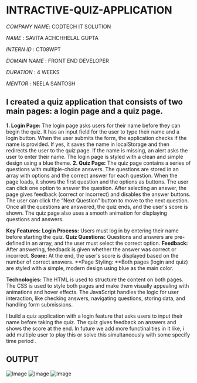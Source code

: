 # INTRACTIVE-QUIZ-APPLICATION

*COMPANY NAME*: CODTECH IT SOLUTION

*NAME* : SAVITA ACHCHHELAL GUPTA

*INTERN ID* : CT08WPT

*DOMAIN NAME* : FRONT END DEVELOPER

*DURATION* : 4 WEEKS

*MENTOR* : NEELA SANTOSH

## I  created a quiz application that consists of two main pages: a login page and a quiz page. ##
****1. Login Page:****
The login page asks users for their name before they can begin the quiz.
It has an input field for the user to type their name and a login button.
When the user submits the form, the application checks if the name is provided. If yes, it saves the name in localStorage and then redirects the user to the quiz page. If the name is missing, an alert asks the user to enter their name.
The login page is styled with a clean and simple design using a blue theme.
****2. Quiz Page:****
The quiz page contains a series of questions with multiple-choice answers.
The questions are stored in an array with options and the correct answer for each question.
When the page loads, it shows the first question and the options as buttons. The user can click one option to answer the question.
After selecting an answer, the page gives feedback (correct or incorrect) and disables the answer buttons.
The user can click the “Next Question” button to move to the next question.
Once all the questions are answered, the quiz ends, and the user's score is shown.
The quiz page also uses a smooth animation for displaying questions and answers.

****Key Features:****
**Login Process:** Users must log in by entering their name before starting the quiz.
**Quiz Questions:** Questions and answers are pre-defined in an array, and the user must select the correct option.
**Feedback:** After answering, feedback is given whether the answer was correct or incorrect.
**Score:** At the end, the user's score is displayed based on the number of correct answers.
**Page Styling: **Both pages (login and quiz) are styled with a simple, modern design using blue as the main color.

****Technologies:****
The HTML is used to structure the content on both pages.
The CSS is used to style both pages and make them visually appealing with animations and hover effects.
The JavaScript handles the logic for user interaction, like checking answers, navigating questions, storing data, and handling form submissions.

I build a quiz application with a login feature that asks users to input their name before taking the quiz.
The quiz gives feedback on answers and shows the score at the end.
In future we add more functinalities in it like, i add multiple user to play this or solve this simultaneously with some specify time period .

## OUTPUT ##
![Image](https://github.com/user-attachments/assets/20af37c9-7fa1-45ec-b574-e895f1a4b9ab)
![Image](https://github.com/user-attachments/assets/fce530ee-8e01-436a-9fae-d55d7db67379)
![Image](https://github.com/user-attachments/assets/525bfd8a-3a64-440a-a646-bf3a7b6ee728)
